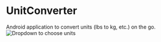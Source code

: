 # UnitConverter
Android application to convert units (lbs to kg, etc.) on the go.
![Dropdown to choose units](/units.png|width=250)

